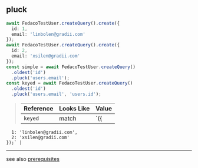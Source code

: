 ## pluck

```typescript
await FedacoTestUser.createQuery().create({
  id: 1,
  email: 'linbolen@gradii.com'
});
await FedacoTestUser.createQuery().create({
  id: 2,
  email: 'xsilen@gradii.com'
});
const simple = await FedacoTestUser.createQuery()
  .oldest('id')
  .pluck('users.email');
const keyed = await FedacoTestUser.createQuery()
  .oldest('id')
  .pluck('users.email', 'users.id');
```


> | Reference | Looks Like | Value |
> | ------ | ----- | ----- |
> | `keyed` | match | `({
      1: 'linbolen@gradii.com',
      2: 'xsilen@gradii.com'
    });` |


----
see also [prerequisites](./prerequisite.md)
